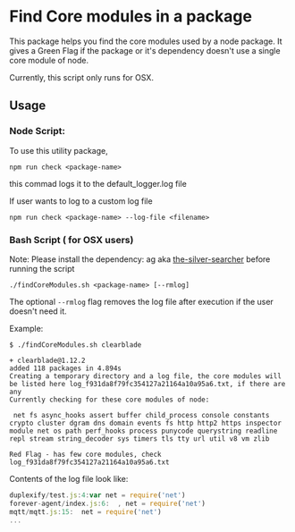 # Find Core modules in a package

This package helps you find the core modules used by a node package. It gives a Green Flag if the package or it's dependency doesn't use a single core module of node.

Currently, this script only runs for OSX.
## Usage
### Node Script:
To use this utility package,
 
    npm run check <package-name>

this commad logs it to the default_logger.log file

If user wants to log to a custom log file 

    npm run check <package-name> --log-file <filename>




### Bash Script ( for OSX users)
Note: Please install the dependency: ag aka [the-silver-searcher](https://github.com/ggreer/the_silver_searcher) before running the script

    ./findCoreModules.sh <package-name> [--rmlog]
    
The optional `--rmlog` flag removes the log file after execution if the user doesn't need it.

Example: 

```
$ ./findCoreModules.sh clearblade

+ clearblade@1.12.2
added 118 packages in 4.894s
Creating a temporary directory and a log file, the core modules will be listed here log_f931da8f79fc354127a21164a10a95a6.txt, if there are any
Currently checking for these core modules of node:

 net fs async_hooks assert buffer child_process console constants crypto cluster dgram dns domain events fs http http2 https inspector module net os path perf_hooks process punycode querystring readline repl stream string_decoder sys timers tls tty url util v8 vm zlib

Red Flag - has few core modules, check log_f931da8f79fc354127a21164a10a95a6.txt
```

Contents of the log file look like:

```js
duplexify/test.js:4:var net = require('net')
forever-agent/index.js:6:  , net = require('net')
mqtt/mqtt.js:15:  net = require('net')
...
```